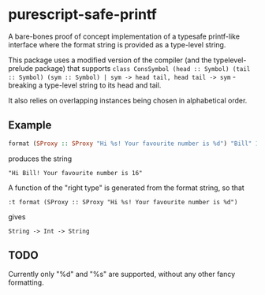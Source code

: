 # purescript-safe-printf

A bare-bones proof of concept implementation of a typesafe printf-like interface
where the format string is provided as a type-level string.

This package uses a modified version of the compiler (and the typelevel-prelude
package) that supports ` class ConsSymbol (head :: Symbol) (tail :: Symbol) (sym :: Symbol) | sym -> head tail, head tail -> sym ` - breaking a type-level string to its head and tail.

It also relies on overlapping instances being chosen in alphabetical order.

## Example

```purescript
format (SProxy :: SProxy "Hi %s! Your favourite number is %d") "Bill" 16
```

produces the string

```
"Hi Bill! Your favourite number is 16"
```

A function of the "right type" is generated from the format string, so that

```
:t format (SProxy :: SProxy "Hi %s! Your favourite number is %d")
```

gives
```
String -> Int -> String
```

## TODO
Currently only "%d" and "%s" are supported, without any other fancy formatting.
